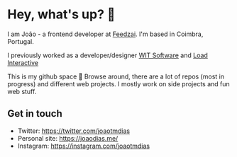 # Hey, what's up? 👋

I am João - a frontend developer at [Feedzai](https://www.feedzai.com). I'm based in Coimbra, Portugal.

I previously worked as a developer/designer [WIT Software](https://www.wit-software.com) and [Load Interactive](https://www.load-interactive.com)

This is my github space 🙌 Browse around, there are a lot of repos (most in progress) and different web projects.
I mostly work on side projects and fun web stuff.

## Get in touch
- Twitter: https://twitter.com/joaotmdias
- Personal site: https://joaodias.me/
- Instagram: https://instagram.com/joaotmdias
